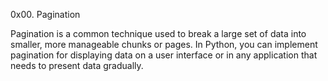 0x00. Pagination

Pagination is a common technique used to break a large set of data into smaller, more manageable chunks or pages. In Python, you can implement pagination for displaying data on a user interface or in any application that needs to present data gradually.
